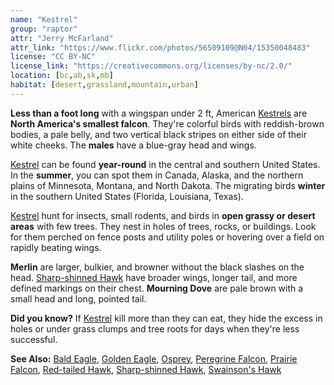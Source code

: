 ```yaml
---
name: "Kestrel"
group: "raptor"
attr: "Jerry McFarland"
attr_link: "https://www.flickr.com/photos/56509109@N04/15350048483"
license: "CC BY-NC"
license_link: "https://creativecommons.org/licenses/by-nc/2.0/"
location: [bc,ab,sk,mb]
habitat: [desert,grassland,mountain,urban]
---
```

**Less than a foot long** with a wingspan under 2 ft, American [Kestrels](/birds/kestrel/) are **North America's smallest falcon**. They're colorful birds with reddish-brown bodies, a pale belly, and two vertical black stripes on either side of their white cheeks. The **males** have a blue-gray head and wings.

[Kestrel](/birds/kestrel/) can be found **year-round** in the central and southern United States. In the **summer**, you can spot them  in Canada, Alaska, and the northern plains of Minnesota, Montana, and North Dakota. The migrating birds **winter** in the southern United States (Florida, Louisiana, Texas).

[Kestrel](/birds/kestrel/) hunt for insects, small rodents, and birds in **open grassy or desert areas** with few trees. They nest in holes of trees, rocks, or buildings. Look for them perched on fence posts and utility poles or hovering over a field on rapidly beating wings.

**Merlin** are larger, bulkier, and browner without the black slashes on the head. [Sharp-shinned Hawk](/birds/shshawk/) have broader wings, longer tail, and more defined markings on their chest. **Mourning Dove** are pale brown with a small head and long, pointed tail.

**Did you know?** If [Kestrel](/birds/kestrel/) kill more than they can eat, they hide the excess in holes or under grass clumps and tree roots for days when they're less successful.

<!-- generated, do not edit -->
**See Also:**
[Bald Eagle](/birds/baldeagle/),
[Golden Eagle](/birds/goldeagl/),
[Osprey](/birds/osprey/),
[Peregrine Falcon](/birds/peregrine/),
[Prairie Falcon](/birds/prafalc/),
[Red-tailed Hawk](/birds/redtail/),
[Sharp-shinned Hawk](/birds/shshawk/),
[Swainson's Hawk](/birds/swahawk/)
